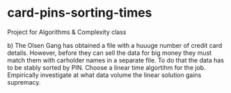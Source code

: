 # card-pins-sorting-times
Project for Algorithms &amp; Complexity class

b) The Olsen Gang has obtained a file with a huuuge number of credit card details. However, before they can sell the data
   for big money they must match them with carholder names in a separate file. To do that the data has to be stably sorted by PIN. Choose a linear time algortihm for the job.
   Empirically investigate at what data volume the linear solution gains supremacy.
